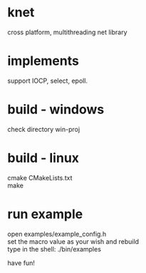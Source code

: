 # knet
cross platform, multithreading net library

# implements
support IOCP, select, epoll.

# build - windows
check directory win-proj

# build - linux 
cmake CMakeLists.txt   
make   

# run example
open examples/example_config.h   
set the macro value as your wish and rebuild   
type in the shell: ./bin/examples

have fun!
